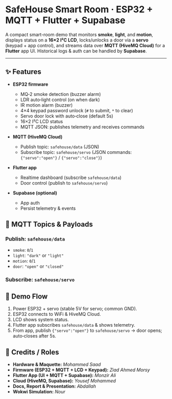 # SafeHouse Smart Room · ESP32 + MQTT + Flutter + Supabase

A compact smart-room demo that monitors **smoke**, **light**, and **motion**, displays status on a **16×2 I²C LCD**, locks/unlocks a door via a **servo** (keypad + app control), and streams data over **MQTT (HiveMQ Cloud)** for a **Flutter** app UI. Historical logs & auth can be handled by **Supabase**.

---

## ✨ Features

* **ESP32 firmware**

  * MQ‑2 smoke detection (buzzer alarm)
  * LDR auto‑light control (on when dark)
  * IR motion alarm (buzzer)
  * 4×4 keypad password unlock (`#` to submit, `*` to clear)
  * Servo door lock with auto‑close (default 5s)
  * 16×2 I²C LCD status
  * MQTT JSON: publishes telemetry and receives commands
* **MQTT (HiveMQ Cloud)**

  * Publish topic: `safehouse/data` (JSON)
  * Subscribe topic: `safehouse/servo` (JSON commands: `{"servo":"open"}` / `{"servo":"close"}`)
* **Flutter app**

  * Realtime dashboard (subscribe `safehouse/data`)
  * Door control (publish to `safehouse/servo`)
* **Supabase (optional)**

  * App auth
  * Persist telemetry & events

## 📡 MQTT Topics & Payloads

### Publish: `safehouse/data`

* `smoke`: `0`/`1`
* `light`: `"dark"` or `"light"`
* `motion`: `0`/`1`
* `door`: `"open"` or `"closed"`

### Subscribe: `safehouse/servo`


## 🚀 Demo Flow

1. Power ESP32 + servo (stable 5V for servo; common GND).
2. ESP32 connects to WiFi & HiveMQ Cloud.
3. LCD shows system status.
4. Flutter app subscribes `safehouse/data` & shows telemetry.
5. From app, publish `{"servo":"open"}` to `safehouse/servo` → door opens; auto‑closes after 5s.

## 👥 Credits / Roles

* **Hardware & Maquette:** *Mohammed Saad*
* **Firmware (ESP32 + MQTT + LCD + Keypad):** *Ziad Ahmed Morsy*
* **Flutter App (UI + MQTT + Supabase):** *Monzir Ali*
* **Cloud (HiveMQ, Supabase):** *Yousef Mohammed*
* **Docs, Report & Presentation:** *Abdallah*
* **Wokwi Simulation:** *Nour*


